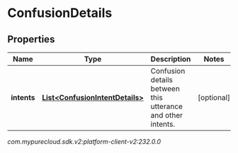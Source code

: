 # ConfusionDetails


## Properties

| Name | Type | Description | Notes |
| ------------ | ------------- | ------------- | ------------- |
| **intents** | [**List&lt;ConfusionIntentDetails&gt;**](ConfusionIntentDetails) | Confusion details between this utterance and other intents. |  [optional] |




_com.mypurecloud.sdk.v2:platform-client-v2:232.0.0_
